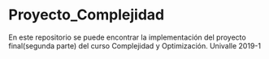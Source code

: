 # Proyecto_Complejidad
En este repositorio se puede encontrar la implementación del proyecto final(segunda parte) del curso Complejidad y Optimización. Univalle 2019-1
